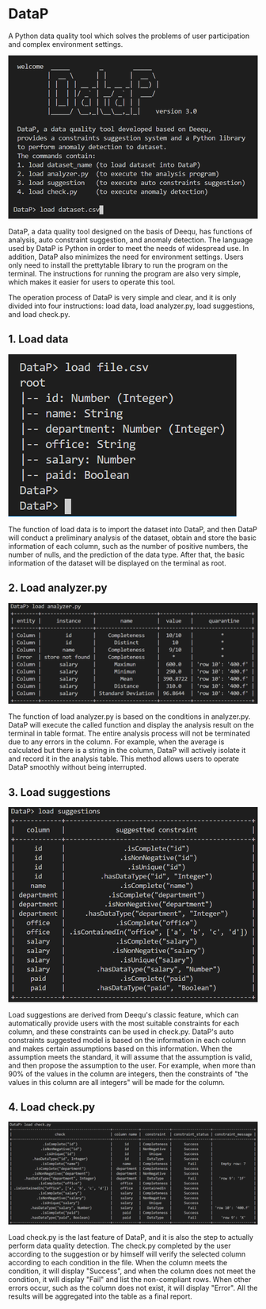 # DataP

A Python data quality tool which solves the problems of user participation and complex environment settings.

![cover](images/DataP.png)

DataP, a data quality tool designed on the basis of Deequ, has functions of analysis, auto constraint suggestion, and anomaly detection. The language used by DataP is Python in order to meet the needs of widespread use. In addition, DataP also minimizes the need for environment settings. Users only need to install the prettytable library to run the program on the terminal. The instructions for running the program are also very simple, which makes it easier for users to operate this tool.

The operation process of DataP is very simple and clear, and it is only divided into four instructions: load data, load analyzer.py, load suggestions, and load check.py.

## 1. Load data

![cover](images/evaluation2.png)

The function of load data is to import the dataset into DataP, and then DataP will conduct a preliminary analysis of the dataset, obtain and store the basic information of each column, such as the number of positive numbers, the number of nulls, and the prediction of the data type. After that, the basic information of the dataset will be displayed on the terminal as root.

## 2. Load analyzer.py

![cover](images/evaluation4.png)

The function of load analyzer.py is based on the conditions in analyzer.py. DataP will execute the called function and display the analysis result on the terminal in table format. The entire analysis process will not be terminated due to any errors in the column. For example, when the average is calculated but there is a string in the column, DataP will actively isolate it and record it in the analysis table. This method allows users to operate DataP smoothly without being interrupted.

## 3. Load suggestions

![cover](images/evaluation5.png)

Load suggestions are derived from Deequ's classic feature, which can automatically provide users with the most suitable constraints for each column, and these constraints can be used in check.py. DataP's auto constraints suggested model is based on the information in each column and makes certain assumptions based on this information. When the assumption meets the standard, it will assume that the assumption is valid, and then propose the assumption to the user. For example, when more than 90% of the values in the column are integers, then the constraints of "the values in this column are all integers" will be made for the column.

## 4. Load check.py

![cover](images/evaluation7.png)

Load check.py is the last feature of DataP, and it is also the step to actually perform data quality detection. The check.py completed by the user according to the suggestion or by himself will verify the selected column according to each condition in the file. When the column meets the condition, it will display "Success", and when the column does not meet the condition, it will display "Fail" and list the non-compliant rows. When other errors occur, such as the column does not exist, it will display "Error". All the results will be aggregated into the table as a final report.
